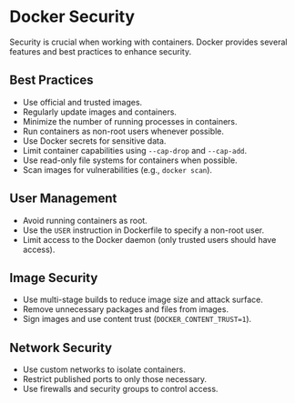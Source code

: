 # Docker Security

Security is crucial when working with containers. Docker provides several features and best practices to enhance security.

## Best Practices
- Use official and trusted images.
- Regularly update images and containers.
- Minimize the number of running processes in containers.
- Run containers as non-root users whenever possible.
- Use Docker secrets for sensitive data.
- Limit container capabilities using `--cap-drop` and `--cap-add`.
- Use read-only file systems for containers when possible.
- Scan images for vulnerabilities (e.g., `docker scan`).

## User Management
- Avoid running containers as root.
- Use the `USER` instruction in Dockerfile to specify a non-root user.
- Limit access to the Docker daemon (only trusted users should have access).

## Image Security
- Use multi-stage builds to reduce image size and attack surface.
- Remove unnecessary packages and files from images.
- Sign images and use content trust (`DOCKER_CONTENT_TRUST=1`).

## Network Security
- Use custom networks to isolate containers.
- Restrict published ports to only those necessary.
- Use firewalls and security groups to control access. 